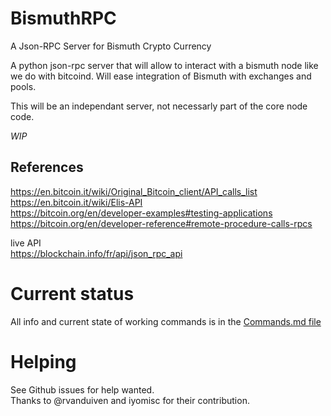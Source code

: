 # BismuthRPC
A Json-RPC Server for Bismuth Crypto Currency 

A python json-rpc server that will allow to interact with a bismuth node like we do with bitcoind.
Will ease integration of Bismuth with exchanges and pools.

This will be an independant server, not necessarly part of the core node code.

*WIP*

## References
https://en.bitcoin.it/wiki/Original_Bitcoin_client/API_calls_list  
https://en.bitcoin.it/wiki/Elis-API  
https://bitcoin.org/en/developer-examples#testing-applications  
https://bitcoin.org/en/developer-reference#remote-procedure-calls-rpcs  

live API  
https://blockchain.info/fr/api/json_rpc_api

# Current status

All info and current state of working commands is in the [Commands.md file](RPCServer/Commands.md)

# Helping

See Github issues for help wanted.  
Thanks to @rvanduiven and iyomisc for their contribution.
